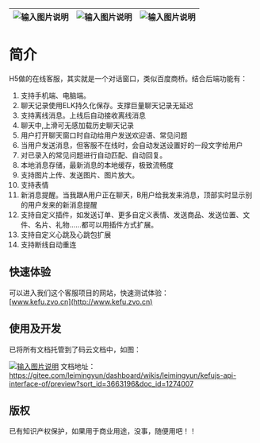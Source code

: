 
| ![输入图片说明](https://images.gitee.com/uploads/images/2021/0306/171845_27fa6313_429922.png "在这里输入图片标题")  |  ![输入图片说明](https://images.gitee.com/uploads/images/2021/0306/171852_eab00bf0_429922.png "在这里输入图片标题") | ![输入图片说明](https://images.gitee.com/uploads/images/2021/0306/172305_300ad448_429922.png "在这里输入图片标题") |
|---|---|---|

# 简介
H5做的在线客服，其实就是一个对话窗口，类似百度商桥。结合后端功能有：
1. 支持手机端、电脑端。
1. 聊天记录使用ELK持久化保存。支撑巨量聊天记录无延迟
1. 支持离线消息。上线后自动接收离线消息
1. 聊天中,上滑可无感加载历史聊天记录
1. 用户打开聊天窗口时自动给用户发送欢迎语、常见问题
1. 当用户发送消息，但客服不在线时，会自动发送设置好的一段文字给用户
1. 对已录入的常见问题进行自动匹配、自动回复。
1. 本地消息存储，最新消息的本地缓存，极致流畅度
1. 支持图片上传、发送图片、图片放大。
1. 支持表情
1. 新消息提醒。当我跟A用户正在聊天，B用户给我发来消息，顶部实时显示别的用户发来的新消息提醒
1. 支持自定义插件，如发送订单、更多自定义表情、发送商品、发送位置、文件、名片、礼物……都可以用插件方式扩展。
1. 支持自定义心跳及心跳包扩展
1. 支持断线自动重连


## 快速体验
可以进入我们这个客服项目的网站，快速测试体验：  
[www.kefu.zvo.cn](http://www.kefu.zvo.cn)

## 使用及开发
已将所有文档托管到了码云文档中，如图：

[![输入图片说明](http://cdn.weiunity.com/site/5348/news/8c53da0c730b4054b12f4ec629dbf7a5.png "在这里输入图片标题")](https://gitee.com/leimingyun/dashboard/wikis/leimingyun/kefujs-api-interface-of/preview?sort_id=3663196&doc_id=1274007)
文档地址：  
https://gitee.com/leimingyun/dashboard/wikis/leimingyun/kefujs-api-interface-of/preview?sort_id=3663196&doc_id=1274007


## 版权
已有知识产权保护，如果用于商业用途，没事，随便用吧！！